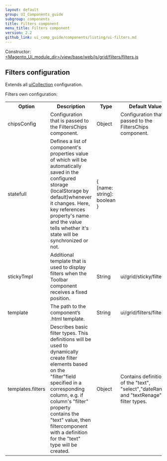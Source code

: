 ```yaml
---
layout: default
group: UI_Components_guide
subgroup: components
title: Filters component
menu_title: Filters component
version: 2.2
github_link: ui_comp_guide/components/listing/ui-filters.md
---
```


Constructor: [<Magento_Ui_module_dir>/view/base/web/js/grid/filters/filters.js]({{site.mage2200url}}app/code/Magento/Ui/view/base/web/js/grid/filters/filters.js)

## Filters configuration

Extends all [uiCollection]({{page.baseurl}}ui_comp_guide/concepts/ui_comp_uicollection_concept.html) configuration.

Filters own configuration:
<table>
  <tr>
    <th>Option</th>
    <th>Description</th>
    <th>Type</th>
    <th>Default Value</th>
  </tr>
  <tr>
    <td>chipsConfig</td>
    <td>Configuration that is passed to the FiltersChips component.</td>
    <td>Object</td>
    <td>Configuration that is passed to the FiltersChips component.</td>
  </tr>
  <tr>
    <td>statefull</td>
    <td>Defines a list of component's properties value of which will be automatically saved in the configured storage (localStorage by default)whenever it changes. Here, key references property's name and the value tells whether it's state will be synchronized or not.</td>
    <td>{<br>[name: string]: boolean<br>}</td>
    <td></td>
  </tr>
  <tr>
    <td>stickyTmpl</td>
    <td>Additional template that is used to display filters when the Toolbar component receives a fixed position.</td>
    <td>String</td>
    <td>ui/grid/sticky/filters</td>
  </tr>
  <tr>
    <td>template</td>
    <td>The path to the component’s .html template.</td>
    <td>String</td>
    <td>ui/grid/filters/filters</td>
  </tr>
  <tr>
    <td>templates.filters</td>
    <td>Describes basic filter types. This definitions will be used to dynamically create filter elements based on the "filter"field specified in a corresponding column, e.g. if column's "filter" property contains the "text" value, then filtercomponent with a definition for the "text" type will be created.</td>
    <td>Object</td>
    <td>Contains definitions of the "text", "select","dateRange" and "textRenage" filter types.</td>
  </tr>
</table>
